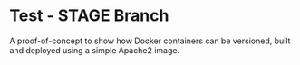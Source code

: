 Test - STAGE Branch
===================

A proof-of-concept to show how Docker containers can be versioned, built and deployed using a simple Apache2 image.
